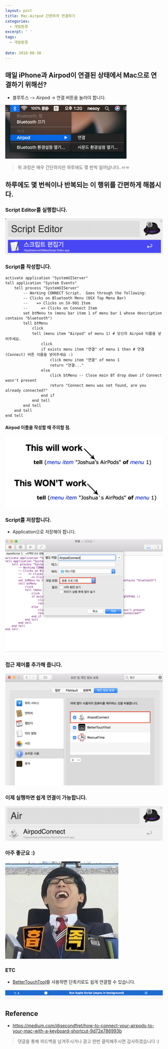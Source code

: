 ```yaml
---
layout: post
title: Mac-Airpod 간편하게 연결하기
categories:
  - 개발환경
excerpt: ' '
tags:
  - 개발환경

date: 2018-08-30
---
```


## 매일 iPhone과 Airpod이 연결된 상태에서 Mac으로 연결하기 위해선?
- 블루투스 -> Airpod -> 연결 버튼을 눌러야 합니다.

![No Image](/assets/posts/20180830/1.png)

> 위 과정은 매우 간단하지만 하루에도 몇 번씩 일어납니다..ㅠㅠ

## 하루에도 몇 번씩이나 반복되는 이 행위를 간편하게 해봅시다.

### Script Editor를 실행합니다.
![No Image](/assets/posts/20180830/2.png)

### Script를 작성합니다.

```AppleScript
activate application "SystemUIServer"
tell application "System Events"
	tell process "SystemUIServer"
		-- Working CONNECT Script.  Goes through the following:
		-- Clicks on Bluetooth Menu (OSX Top Menu Bar)
		--    => Clicks on SX-991 Item
		--      => Clicks on Connect Item
		set btMenu to (menu bar item 1 of menu bar 1 whose description contains "bluetooth")
		tell btMenu
			click
			tell (menu item "Airpod" of menu 1) # 당신의 Airpod 이름을 넣어주세요.
				click
				if exists menu item "연결" of menu 1 then # 연결(Connect) 버튼 이름을 넣어주세요 :)
					click menu item "연결" of menu 1
					return "연결..."
				else
					click btMenu -- Close main BT drop down if Connect wasn't present
					return "Connect menu was not found, are you already connected?"
				end if
			end tell
		end tell
	end tell
end tell
```

#### Airpod 이름을 작성할 때 주의할 점.

![No Image](/assets/posts/20180830/3.png)



### Script를 저장합니다.
- Application으로 저장해야 합니다.

![No Image](/assets/posts/20180830/4.png)

### 접근 제어를 추가해 줍니다.

![No Image](/assets/posts/20180830/5.png)

### 이제 실행하면 쉽게 연결이 가능합니다.

![No Image](/assets/posts/20180830/6.png)


### 아주 좋군요 :)
![NO Image](/assets/emoticon/satisfy.jpg)


### ETC
- [BetterTouchTool](https://folivora.ai/)를 사용하면 단축키로도 쉽게 연결할 수 있습니다.

![No Image](/assets/posts/20180830/7.png)

## Reference
- <https://medium.com/@secondfret/how-to-connect-your-airpods-to-your-mac-with-a-keyboard-shortcut-9d72e786993b>

> 댓글을 통해 피드백을 남겨주시거나 광고 한번 클릭해주시면 감사하겠습니다 :)